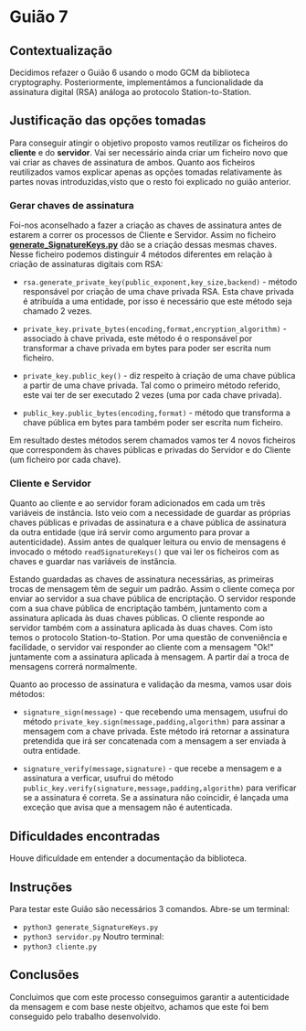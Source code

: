 # Guião 7

## Contextualização
Decidimos refazer o Guião 6 usando o modo GCM da biblioteca cryptography. Posteriormente, implementámos a funcionalidade da assinatura digital (RSA) análoga ao protocolo Station-to-Station.

## Justificação das opções tomadas
Para conseguir atingir o objetivo proposto vamos reutilizar os ficheiros do **cliente** e do **servidor**. Vai ser necessário ainda criar um ficheiro novo que vai criar as chaves de assinatura de ambos. Quanto aos ficheiros reutilizados vamos explicar apenas as opções tomadas relativamente às partes novas introduzidas,visto que o resto foi explicado no guião anterior.

### Gerar chaves de assinatura
Foi-nos aconselhado a fazer a criação as chaves de assinatura antes de estarem a correr os processos de Cliente e Servidor. Assim no ficheiro [**generate_SignatureKeys.py**](../generate_SignatureKeys.py) dão se a criação dessas mesmas chaves.
Nesse ficheiro podemos distinguir 4 métodos diferentes em relação à criação de assinaturas digitais com RSA:
* `rsa.generate_private_key(public_exponent,key_size,backend)` - método responsável por criação de uma chave privada RSA. Esta chave privada é atribuída a uma entidade, por isso é necessário que este método seja chamado 2 vezes.

* `private_key.private_bytes(encoding,format,encryption_algorithm)` - associado à chave privada, este método é o responsável por transformar a chave privada em bytes para poder ser escrita num ficheiro.

* `private_key.public_key()` - diz respeito à criação de uma chave pública a partir de uma chave privada. Tal como o primeiro método referido, este vai ter de ser executado 2 vezes (uma por cada chave privada).

* `public_key.public_bytes(encoding,format)` - método que transforma a chave pública em bytes para também poder ser escrita num ficheiro.

Em resultado destes métodos serem chamados vamos ter 4 novos ficheiros que correspondem às chaves públicas e privadas do Servidor e do Cliente (um ficheiro por cada chave).

### Cliente e Servidor

Quanto ao cliente e ao servidor foram adicionados em cada um três variáveis de instância. Isto veio com a necessidade de guardar as próprias chaves públicas e privadas de assinatura e a chave pública de assinatura da outra entidade (que irá servir como argumento para provar a autenticidade). Assim antes de qualquer leitura ou envio de mensagens é invocado o método `readSignatureKeys()` que vai ler os ficheiros com as chaves e guardar nas variáveis de instância. 

Estando guardadas as chaves de assinatura necessárias, as primeiras trocas de mensagem têm de seguir um padrão.
Assim o cliente começa por enviar ao servidor a sua chave pública de encriptação. O servidor responde com a sua chave pública de encriptação também, juntamento com a assinatura aplicada às duas chaves públicas. O cliente responde ao servidor também com a assinatura aplicada às duas chaves. Com isto temos o protocolo Station-to-Station. Por uma questão de conveniência e facilidade, o servidor vai responder ao cliente com a mensagem "Ok!" juntamente com a assinatura aplicada à mensagem. A partir daí a troca de mensagens correrá normalmente.

Quanto ao processo de assinatura e validação da mesma, vamos usar dois métodos:
* `signature_sign(message)` - que recebendo uma mensagem, usufrui do método `private_key.sign(message,padding,algorithm)` para assinar a mensagem com a chave privada. Este método irá retornar a assinatura pretendida que irá ser concatenada com a mensagem a ser enviada à outra entidade.

* `signature_verify(message,signature)` - que recebe a mensagem e a assinatura a verficar, usufrui do método `public_key.verify(signature,message,padding,algorithm)` para verificar se a assinatura é correta. Se a assinatura não coincidir, é lançada uma exceção que avisa que a mensagem não é autenticada.


## Dificuldades encontradas
Houve dificuldade em entender a documentação da biblioteca.

## Instruções
Para testar este Guião são necessários 3 comandos. 
Abre-se um terminal:
* `python3 generate_SignatureKeys.py`
* `python3 servidor.py` 
Noutro terminal:
* `python3 cliente.py`

## Conclusões
Concluimos que com este processo conseguimos garantir a autenticidade da mensagem e com base neste objeitvo, achamos que este foi bem conseguido pelo trabalho desenvolvido.
